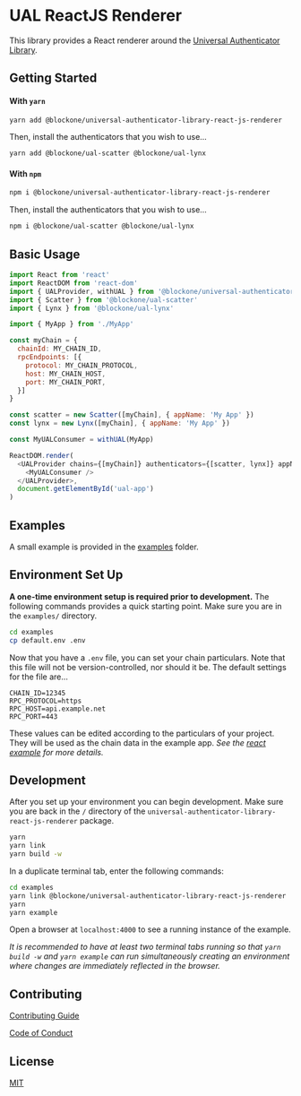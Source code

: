 # UAL ReactJS Renderer

This library provides a React renderer around the [Universal Authenticator Library](https://github.com/EOSIO/universal-authenticator-library). 

## Getting Started
#### With ``yarn``
```bash
yarn add @blockone/universal-authenticator-library-react-js-renderer
```
Then, install the authenticators that you wish to use...
```bash
yarn add @blockone/ual-scatter @blockone/ual-lynx
```
#### With ``npm``
```bash
npm i @blockone/universal-authenticator-library-react-js-renderer
```
Then, install the authenticators that you wish to use...
```bash
npm i @blockone/ual-scatter @blockone/ual-lynx
```

## Basic Usage
```javascript
import React from 'react'
import ReactDOM from 'react-dom'
import { UALProvider, withUAL } from '@blockone/universal-authenticator-library-react-js-renderer'
import { Scatter } from '@blockone/ual-scatter'
import { Lynx } from '@blockone/ual-lynx'

import { MyApp } from './MyApp'

const myChain = {
  chainId: MY_CHAIN_ID,
  rpcEndpoints: [{
    protocol: MY_CHAIN_PROTOCOL,
    host: MY_CHAIN_HOST,
    port: MY_CHAIN_PORT,
  }]
}

const scatter = new Scatter([myChain], { appName: 'My App' })
const lynx = new Lynx([myChain], { appName: 'My App' })

const MyUALConsumer = withUAL(MyApp)

ReactDOM.render(
  <UALProvider chains={[myChain]} authenticators={[scatter, lynx]} appName={'My App'}>
    <MyUALConsumer />
  </UALProvider>,
  document.getElementById('ual-app')
)
```

## Examples
A small example is provided in the [examples](https://github.com/EOSIO/universal-authenticator-library-react-js-renderer/tree/develop/examples) folder.

## Environment Set Up
**A one-time environment setup is required prior to development.**  The following commands provides a quick starting point.  Make sure you are in the ``examples/`` directory.
```bash
cd examples
cp default.env .env
```
Now that you have a ``.env`` file, you can set your chain particulars.  Note that this file will not be version-controlled, nor should it be.
The default settings for the file are...
```
CHAIN_ID=12345
RPC_PROTOCOL=https
RPC_HOST=api.example.net
RPC_PORT=443
```
These values can be edited according to the particulars of your project.  They will be used as the chain data in the example app.
*See the [react example](https://github.com/EOSIO/universal-authenticator-library-react-js-renderer/tree/develop/) for more details.*

## Development
After you set up your environment you can begin development.  Make sure you are back in the ``/`` directory of the ``universal-authenticator-library-react-js-renderer`` package.
```bash
yarn
yarn link
yarn build -w
```

In a duplicate terminal tab, enter the following commands:
```bash
cd examples
yarn link @blockone/universal-authenticator-library-react-js-renderer
yarn
yarn example
```

Open a browser at `localhost:4000` to see a running instance of the example.

*It is recommended to have at least two terminal tabs running so that `yarn build -w` and `yarn example` can run simultaneously creating an environment where changes are immediately reflected in the browser.*

## Contributing

[Contributing Guide](https://github.com/EOSIO/universal-authenticator-library-react-js-renderer/blob/master/CONTRIBUTING.md)

[Code of Conduct](https://github.com/EOSIO/universal-authenticator-library-react-js-renderer/blob/master/CONTRIBUTING.md#conduct)

## License

[MIT](https://github.com/EOSIO/universal-authenticator-library-react-js-renderer/blob/master/LICENSE)

